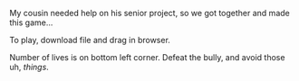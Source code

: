 My cousin needed help on his senior project, so we got together and made this game...

To play, download file and drag in browser.

Number of lives is on bottom left corner. 
Defeat the bully, and avoid those uh, *things*.
